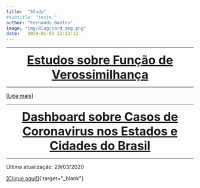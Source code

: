 ```yaml
---
title:  "Study"
#subtitle: "teste."
author: "Fernando Bastos"
image: "img/Blog/card_img.png"
date:   2019-01-01 12:12:12
---
```



***

<center><font size="6" color="#76asaf">
<a href="/blog_posts/14-08-2019/post1">
<b>Estudos sobre Função de Verossimilhança</b>
</a></font></center>

***

[[Leia mais]](/blog_posts/14-08-2019/post1)


***

<center><font size="6" color="#76asaf">
<a href="https://fsbmat.shinyapps.io/CoronaBR">
<b>Dashboard sobre Casos de Coronavirus nos Estados e Cidades do Brasil</b>
</a></font></center>

***

Última atualização: 29/03/2020

[[Clique aqui!]](https://fsbmat.shinyapps.io/CoronaBR){:target="_blank"}